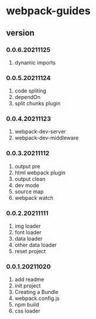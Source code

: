 # webpack-guides

## version
### 0.0.6.20211125
1. dynamic imports

### 0.0.5.20211124
1. code spliting
2. dependOn
3. split chunks plugin

### 0.0.4.20211123
1. webpack-dev-server
2. webpack-dev-middleware

### 0.0.3.20211112
1. output pre
2. html webpack plugin
3. output clean
4. dev mode
5. source map
6. webpack watch

### 0.0.2.20211111
1. img loader
2. font loader
3. data loader
4. other data loader
5. reset project

### 0.0.1.20211020
1. add readme
2. init project
3. Creating a Bundle
4. webpack.config.js
5. npm build
6. css loader

